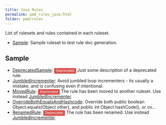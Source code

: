 ```yaml
---
title: Java Rules
permalink: pmd_rules_java.html
folder: pmd/rules
---
```

List of rulesets and rules contained in each ruleset.

*   [Sample](pmd_rules_java_sample.html): Sample ruleset to test rule doc generation.

## Sample
*   [DeprecatedSample](pmd_rules_java_sample.html#deprecatedsample): <span style="border-radius: 0.25em; color: #fff; padding: 0.2em 0.6em 0.3em; display: inline; background-color: #d9534f; font-size: 75%;">Deprecated</span> Just some description of a deprecated rule.
*   [JumbledIncrementer](pmd_rules_java_sample.html#jumbledincrementer): Avoid jumbled loop incrementers - its usually a mistake, and is confusing even if intentional.
*   [MovedRule](pmd_rules_java_sample.html#movedrule): <span style="border-radius: 0.25em; color: #fff; padding: 0.2em 0.6em 0.3em; display: inline; background-color: #d9534f; font-size: 75%;">Deprecated</span> The rule has been moved to another ruleset. Use instead [JumbledIncrementer](pmd_rules_java_basic.html#jumbledincrementer).
*   [OverrideBothEqualsAndHashcode](pmd_rules_java_sample.html#overridebothequalsandhashcode): Override both public boolean Object.equals(Object other), and public int Object.hashCode(), or ov...
*   [RenamedRule](pmd_rules_java_sample.html#renamedrule): <span style="border-radius: 0.25em; color: #fff; padding: 0.2em 0.6em 0.3em; display: inline; background-color: #d9534f; font-size: 75%;">Deprecated</span> The rule has been renamed. Use instead [JumbledIncrementer](pmd_rules_java_sample.html#jumbledincrementer).
